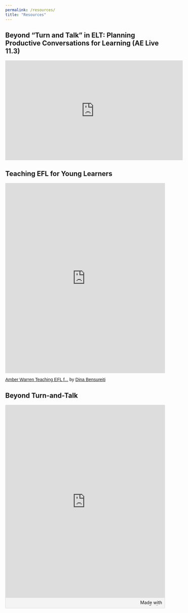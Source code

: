 ```yaml
---
permalink: /resources/
title: "Resources"
---
```

## Beyond “Turn and Talk” in ELT: Planning Productive Conversations for Learning (AE Live 11.3)

<iframe width="560" height="315" src="https://www.youtube.com/embed/UVyvHKHjstU" title="YouTube video player" frameborder="0" allow="accelerometer; autoplay; clipboard-write; encrypted-media; gyroscope; picture-in-picture" allowfullscreen></iframe>

## Teaching EFL for Young Learners

<iframe class="scribd_iframe_embed" title="Amber Warren Teaching EFL for Young Learners" src="https://www.scribd.com/embeds/501569563/content?start_page=1&view_mode=scroll&access_key=key-XXRy020bW6asVeUUhCs8" tabindex="0" data-auto-height="true" data-aspect-ratio="1.7790927021696252" scrolling="no" width="100%" height="600" frameborder="0"></iframe><p  style="   margin: 12px auto 6px auto;   font-family: Helvetica,Arial,Sans-serif;   font-style: normal;   font-variant: normal;   font-weight: normal;   font-size: 14px;   line-height: normal;   font-size-adjust: none;   font-stretch: normal;   -x-system-font: none;   display: block;"   ><a title="View Amber Warren Teaching EFL for Young Learners on Scribd" href="https://www.scribd.com/document/501569563/Amber-Warren-Teaching-EFL-for-Young-Learners#from_embed"  style="text-decoration: underline;">Amber Warren Teaching EFL f...</a> by <a title="View Dina Bensureiti's profile on Scribd" href="https://www.scribd.com/user/506408255/Dina-Bensureiti#from_embed"  style="text-decoration: underline;">Dina Bensureiti</a></p>

## Beyond Turn-and-Talk

<div class="padlet-embed" style="border:1px solid rgba(0,0,0,0.1);border-radius:2px;box-sizing:border-box;overflow:hidden;position:relative;width:100%;background:#F4F4F4"><p style="padding:0;margin:0"><iframe src="https://padlet.com/embed/cajybbseklyn1noc" frameborder="0" allow="camera;microphone;geolocation" style="width:100%;height:608px;display:block;padding:0;margin:0"></iframe></p><div style="padding:8px;text-align:right;margin:0;"><a href="https://padlet.com?ref=embed" style="padding:0;margin:0;border:none;display:block;line-height:1;height:16px" target="_blank"><img src="https://padlet.net/embeds/made_with_padlet.png" width="86" height="16" style="padding:0;margin:0;background:none;border:none;display:inline;box-shadow:none" alt="Made with Padlet"></a></div></div>